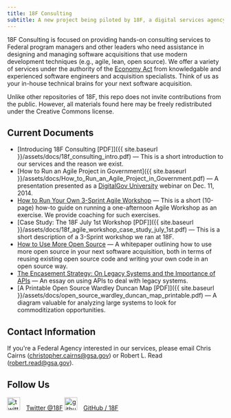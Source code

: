 ```yaml
---
title: 18F Consulting
subtitle: A new project being piloted by 18F, a digital services agency and technology incubator within the General Services Administration.
---
```


18F Consulting is focused on providing hands-on consulting services to Federal program managers and other leaders who need assistance in designing and managing software acquisitions that use modern development techniques (e.g., agile, lean, open source). We offer a variety of services under the authority of the [Economy Act](http://www.acquisition.gov/far/html/Subpart%2017_5.html) from knowledgable and experienced software engineers and acquisition specialists. Think of us as your in-house technical brains for your next software acquisition.

Unlike other repositories of 18F, this repo does not invite contributions from the public. However, all materials found here may be freely redistributed under the Creative Commons license.

## Current Documents

- [Introducing 18F Consulting [PDF]]({{ site.baseurl }}/assets/docs/18f_consulting_intro.pdf) — This is a short introduction to our services and the reason we exist.
- [How to Run an Agile Project in Government]({{ site.baseurl }}/assets/docs/How_to_Run_an_Agile_Project_in_Government.pdf) — A presentation presented as a [DigitalGov University](http://www.digitalgov.gov/digitalgov-university/) webinar on Dec. 11, 2014.
- [How to Run Your Own 3-Sprint Agile Workshop](https://18f.gsa.gov/2014/10/21/how-to-run-your-own-3-sprint-agile-workshop/) — This is a short (10-page) how-to guide on running a one-afternoon Agile Workshop as an exercise. We provide coaching for such exercises.
- [Case Study: The 18F July 1st Workshop [PDF]]({{ site.baseurl }}/assets/docs/18f_agile_workshop_case_study_july_1st.pdf) — This is a short description of a 3-Sprint workshop we ran at 18F.
- [How to Use More Open Source](https://18f.gsa.gov/2014/11/26/how-to-use-more-open-source/) — A whitepaper outlining how to use more open source in your next software acquisition, both in terms of reusing existing open source code and writing your own code in an open source way.
- [The Encasement Strategy: On Legacy Systems and the Importance of APIs](https://18f.gsa.gov/2014/09/08/the-encasement-strategy-on-legacy-systems-and-the/) — An essay on using APIs to deal with legacy systems.
- [A Printable Open Source Wardley Duncan Map [PDF]]({{ site.baseurl }}/assets/docs/open_source_wardley_duncan_map_printable.pdf) — A diagram valuable for analyzing large systems to look for commoditization opportunities.

## Contact Information

If you're a Federal Agency interested in our services, please email Chris Cairns ([christopher.cairns@gsa.gov](mailto:christopher.cairns@gsa.gov)) or Robert L. Read ([robert.read@gsa.gov](mailto:robert.read@gsa.gov)).

## Follow Us

<img src="{{ site.baseurl }}/assets/img/twitter.svg" alt="twitter" width="30" style="margin:0 10px 0 0"> [Twitter @18F](https://twitter.com/18F)
<img src="{{ site.baseurl }}/assets/img/github.svg" alt="github" width="30" style="margin:0 10px 0 0"> [GitHub / 18F](https://github.com/18F)

